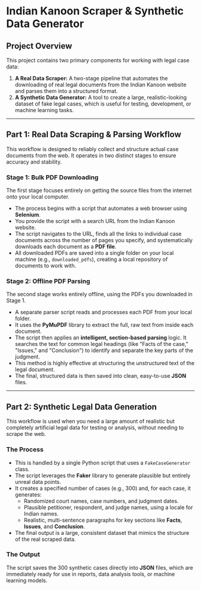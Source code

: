 # Indian Kanoon Scraper & Synthetic Data Generator

## Project Overview

This project contains two primary components for working with legal case data:

1.  **A Real Data Scraper:** A two-stage pipeline that automates the downloading of real legal documents from the Indian Kanoon website and parses them into a structured format.
2.  **A Synthetic Data Generator:** A tool to create a large, realistic-looking dataset of fake legal cases, which is useful for testing, development, or machine learning tasks.

---

## Part 1: Real Data Scraping & Parsing Workflow

This workflow is designed to reliably collect and structure actual case documents from the web. It operates in two distinct stages to ensure accuracy and stability.

### **Stage 1: Bulk PDF Downloading**

The first stage focuses entirely on getting the source files from the internet onto your local computer.

-   The process begins with a script that automates a web browser using **Selenium**.
-   You provide the script with a search URL from the Indian Kanoon website.
-   The script navigates to the URL, finds all the links to individual case documents across the number of pages you specify, and systematically downloads each document as a **PDF file**.
-   All downloaded PDFs are saved into a single folder on your local machine (e.g., `downloaded_pdfs`), creating a local repository of documents to work with.

### **Stage 2: Offline PDF Parsing**

The second stage works entirely offline, using the PDFs you downloaded in Stage 1.

-   A separate parser script reads and processes each PDF from your local folder.
-   It uses the **PyMuPDF** library to extract the full, raw text from inside each document.
-   The script then applies an **intelligent, section-based parsing** logic. It searches the text for common legal headings (like "Facts of the case," "Issues," and "Conclusion") to identify and separate the key parts of the judgment.
-   This method is highly effective at structuring the unstructured text of the legal document.
-   The final, structured data is then saved into clean, easy-to-use **JSON** files.

---

## Part 2: Synthetic Legal Data Generation

This workflow is used when you need a large amount of realistic but completely artificial legal data for testing or analysis, without needing to scrape the web.

### **The Process**

-   This is handled by a single Python script that uses a `FakeCaseGenerator` class.
-   The script leverages the **Faker** library to generate plausible but entirely unreal data points.
-   It creates a specified number of cases (e.g., 300) and, for each case, it generates:
    -   Randomized court names, case numbers, and judgment dates.
    -   Plausible petitioner, respondent, and judge names, using a locale for Indian names.
    -   Realistic, multi-sentence paragraphs for key sections like **Facts**, **Issues**, and **Conclusion**.
-   The final output is a large, consistent dataset that mimics the structure of the real scraped data.

### **The Output**

The script saves the 300 synthetic cases directly into **JSON** files, which are immediately ready for use in reports, data analysis tools, or machine learning models.
